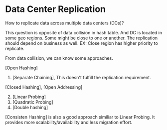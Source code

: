 # Data Center Replication

How to replicate data across multiple data centers (DCs)?

This question is opposite of data collision in hash table. And DC is located in some geo regions. Some might be close to one or another. The replication should depend on business as well. EX: Close region has higher priority to replicate.

From data collision, we can know some approaches.

[Open Hashing]

1. [Separate Chaining], This doesn't fulfill the replication requirement.

[Closed Hashing], [Open Addressing]

2. [Linear Probing]
3. [Quadratic Probing]
4. [Double hashing]

[Consisten Hashing] is also a good approach similiar to Linear Probing. It provides more scalability/availability and less migration effort.
